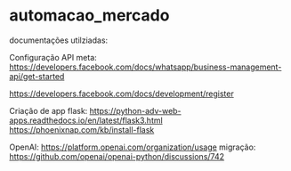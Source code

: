 # automacao_mercado

documentações utilziadas: 

Configuração API meta: https://developers.facebook.com/docs/whatsapp/business-management-api/get-started 

https://developers.facebook.com/docs/development/register

Criação de app flask: https://python-adv-web-apps.readthedocs.io/en/latest/flask3.html
https://phoenixnap.com/kb/install-flask

OpenAI: https://platform.openai.com/organization/usage
migração: https://github.com/openai/openai-python/discussions/742
